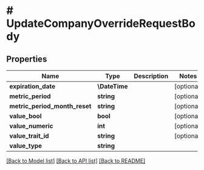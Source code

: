 # # UpdateCompanyOverrideRequestBody

## Properties

Name | Type | Description | Notes
------------ | ------------- | ------------- | -------------
**expiration_date** | **\DateTime** |  | [optional]
**metric_period** | **string** |  | [optional]
**metric_period_month_reset** | **string** |  | [optional]
**value_bool** | **bool** |  | [optional]
**value_numeric** | **int** |  | [optional]
**value_trait_id** | **string** |  | [optional]
**value_type** | **string** |  |

[[Back to Model list]](../../README.md#models) [[Back to API list]](../../README.md#endpoints) [[Back to README]](../../README.md)
